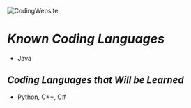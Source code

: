 ![CodingWebsite](https://github.com/LiamGibson/LiamGibson.github.io/assets/89323257/cd0ff667-e305-4c1e-bd8b-b9d3d79f747a)
# _Known Coding Languages_
- Java


## _Coding Languages that Will be Learned_
- Python, C++, C#
